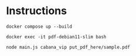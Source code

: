 # Instructions

<p><code>docker compose up --build</code></p>
<p><code>docker exec -it pdf-debian11-slim bash</code></p>
<p><code>node main.js cabana_vip put_pdf_here/sample.pdf</code></p>
